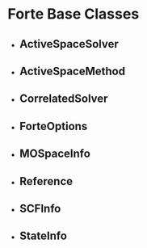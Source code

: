 # Forte Base Classes

- ## ActiveSpaceSolver
- ## ActiveSpaceMethod
- ## CorrelatedSolver
- ## ForteOptions
- ## MOSpaceInfo
- ## Reference
- ## SCFInfo
- ## StateInfo
